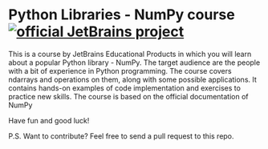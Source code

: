 # Python Libraries - NumPy course [![official JetBrains project](http://jb.gg/badges/official.svg)](https://confluence.jetbrains.com/display/ALL/JetBrains+on+GitHub)
<p>This is a course by JetBrains Educational Products in which you will
learn about a popular Python library - NumPy.
The target audience are the people with a bit of experience in Python programming.
The course covers ndarrays and operations on them, along with some possible applications.
It contains hands-on examples of code implementation and exercises to practice new skills.
The course is based on the official documentation of NumPy</p>

<p>Have fun and good luck!</p>

<p>P.S. Want to contribute? Feel free to send a pull request to this repo.</p>
